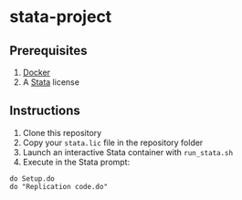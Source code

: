 # stata-project

## Prerequisites

1. [Docker](https://docs.docker.com/engine/install/)
2. A [Stata](https://www.stata.com/) license

## Instructions

1. Clone this repository
2. Copy your `stata.lic` file in the repository folder
3. Launch an interactive Stata container with `run_stata.sh`
4. Execute in the Stata prompt:
```
do Setup.do
do "Replication code.do"
```
